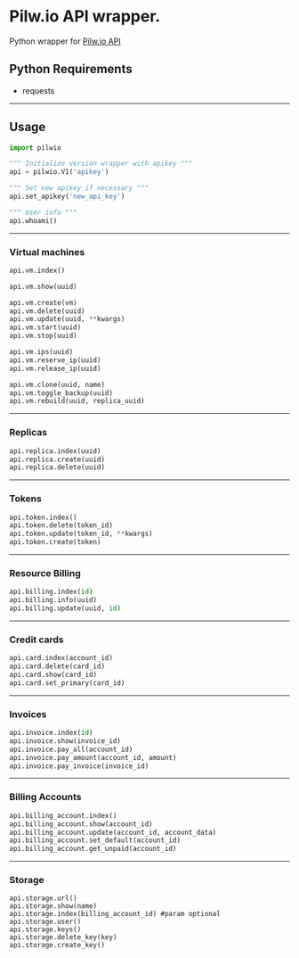 # Pilw.io API wrapper. 

Python wrapper for [Pilw.io API](https://developers.pilw.io/documentation/)

## Python Requirements
* requests

--- 

## Usage

```python
import pilwio

""" Initialize version wrapper with apikey """
api = pilwio.V1('apikey')

""" Set new apikey if necessary """
api.set_apikey('new_api_key')

""" User info """
api.whoami()

```

---

### Virtual machines

```python
api.vm.index() 

api.vm.show(uuid)

api.vm.create(vm)
api.vm.delete(uuid)
api.vm.update(uuid, **kwargs) 
api.vm.start(uuid)
api.vm.stop(uuid)

api.vm.ips(uuid)
api.vm.reserve_ip(uuid)
api.vm.release_ip(uuid)

api.vm.clone(uuid, name)
api.vm.toggle_backup(uuid)
api.vm.rebuild(uuid, replica_uuid)
```

---

### Replicas
```python
api.replica.index(uuid)
api.replica.create(uuid)
api.replica.delete(uuid)
```

---

### Tokens
```python
api.token.index()
api.token.delete(token_id)
api.token.update(token_id, **kwargs)
api.token.create(token)
```

---

### Resource Billing
```python
api.billing.index(id)
api.billing.info(uuid)
api.billing.update(uuid, id)
```

---

### Credit cards
```python
api.card.index(account_id)
api.card.delete(card_id)
api.card.show(card_id)
api.card.set_primary(card_id)
```

---

### Invoices
```python
api.invoice.index(id)
api.invoice.show(invoice_id)
api.invoice.pay_all(account_id)
api.invoice.pay_amount(account_id, amount)
api.invoice.pay_invoice(invoice_id)
``` 

---

### Billing Accounts
```python
api.billing_account.index()
api.billing_account.show(account_id)
api.billing_account.update(account_id, account_data)
api.billing_account.set_default(account_id)
api.billing_account.get_unpaid(account_id)
```

---

### Storage
```
api.storage.url()
api.storage.show(name)
api.storage.index(billing_account_id) #param optional
api.storage.user()
api.storage.keys()
api.storage.delete_key(key)
api.storage.create_key()
```
